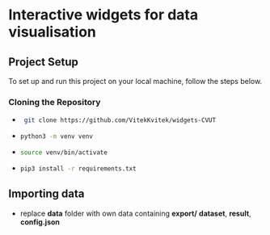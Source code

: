 # Interactive widgets for data visualisation

## Project Setup

To set up and run this project on your local machine, follow the steps below.
### Cloning the Repository
- ```bash
   git clone https://github.com/VitekKvitek/widgets-CVUT
- ```bash
  python3 -m venv venv
- ```bash
  source venv/bin/activate
- ```bash
  pip3 install -r requirements.txt
## Importing data
* replace **data** folder with own data containing **export/** **dataset**, **result**, **config.json** 
